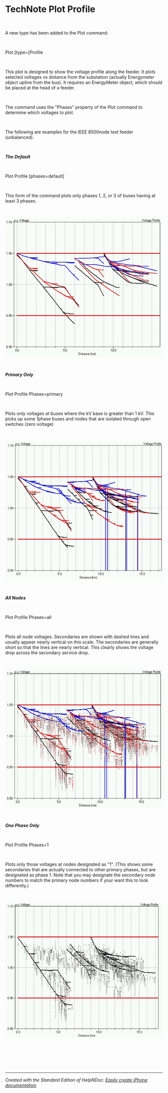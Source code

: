 # TechNote Plot Profile

&nbsp;

A new type has been added to the Plot command:

&nbsp;

Plot \[type=\]Profile

&nbsp;

This plot is designed to show the voltage profile along the feeder. It plots selected voltages vs distance from the substation (actually Energymeter object upline from the bus). It requires an EnergyMeter object, which should be placed at the head of a feeder.

&nbsp;

The command uses the "Phases" property of the Plot command to determine which voltages to plot.

&nbsp;

The following are examples for the IEEE 8500node test feeder (unbalanced).

&nbsp;

***The Default***

&nbsp;

Plot Profile \[phases=default\]

&nbsp;

This form of the command plots only phases 1, 2, or 3 of buses having at least 3 phases.

&nbsp;

![Image](<lib/NewItem58.png>)

&nbsp;

***Primary Only***

&nbsp;

Plot Profile Phases=primary

&nbsp;

Plots only voltages at buses where the kV base is greater than 1 kV. This picks up some 1phase buses and nodes that are isolated through open switches (zero voltage)

&nbsp;

![Image](<lib/NewItem59.png>)

&nbsp;

***All Nodes***

&nbsp;

Plot Profile Phases=all

&nbsp;

Plots all node voltages. Secondaries are shown with dashed lines and usually appear nearly vertical on this scale. The secondaries are generally short so that the lines are nearly vertical. This clearly shows the voltage drop across the secondary service drop.

&nbsp;

![Image](<lib/NewItem60.png>)

&nbsp;

***One Phase Only***

&nbsp;

Plot Profile Phases=1

&nbsp;

Plots only those voltages at nodes designated as "1". (This shows some secondaries that are actually connected to other primary phases, but are designated as phase 1. Note that you may designate the secondary node numbers to match the primary node numbers if your want this to look differently.)

&nbsp;

![Image](<lib/NewItem61.png>)

&nbsp;

&nbsp;

&nbsp;


***
_Created with the Standard Edition of HelpNDoc: [Easily create iPhone documentation](<https://www.helpndoc.com/feature-tour/iphone-website-generation>)_
